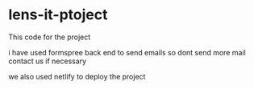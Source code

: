 # lens-it-ptoject
This code for the project


i have used formspree back end to send emails so dont send more mail contact us if necessary 

we also used netlify to deploy the project
